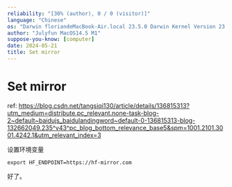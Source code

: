 ```yaml
---
reliability: "[30% (author), 0 / 0 (visitor)]"
language: "Chinese"
os: "Darwin floriandeMacBook-Air.local 23.5.0 Darwin Kernel Version 23.5.0: Wed May  1 20:16:51 PDT 2024; root:xnu-10063.121.3~5/RELEASE_ARM64_T8103 arm64"
author: "Julyfun MacOS14.5 M1"
suppose-you-know: [computer]
date: 2024-05-21
title: Set mirror
---
```


# Set mirror

ref: https://blog.csdn.net/tangsiqi130/article/details/136815313?utm_medium=distribute.pc_relevant.none-task-blog-2~default~baidujs_baidulandingword~default-0-136815313-blog-132662049.235^v43^pc_blog_bottom_relevance_base5&spm=1001.2101.3001.4242.1&utm_relevant_index=3

设置环境变量

```
export HF_ENDPOINT=https://hf-mirror.com
```

好了。

